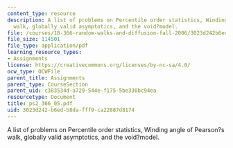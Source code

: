 ```yaml
---
content_type: resource
description: A list of problems on Percentile order statistics, Winding angle of Pearson?s
  walk, globally valid asymptotics, and the void?model.
file: /courses/18-366-random-walks-and-diffusion-fall-2006/3023d242b6edb8dafff9ca22887d8174_ps2_366_05.pdf
file_size: 114501
file_type: application/pdf
learning_resource_types:
- Assignments
license: https://creativecommons.org/licenses/by-nc-sa/4.0/
ocw_type: OCWFile
parent_title: Assignments
parent_type: CourseSection
parent_uid: c383534d-a729-544e-f175-5be330bc94ea
resourcetype: Document
title: ps2_366_05.pdf
uid: 3023d242-b6ed-b8da-fff9-ca22887d8174
---
```

A list of problems on Percentile order statistics, Winding angle of Pearson?s walk, globally valid asymptotics, and the void?model.